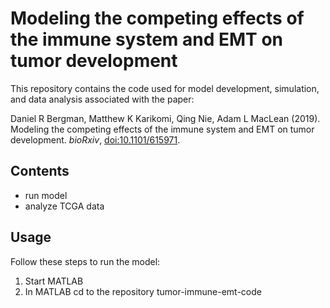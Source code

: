 

# Modeling the competing effects of the immune system and EMT on tumor development

This repository contains the code used for model development, simulation, and data analysis associated with the paper:

Daniel R Bergman, Matthew K Karikomi, Qing Nie, Adam L MacLean (2019).  Modeling the competing effects of the immune system and EMT on tumor development. *bioRxiv*, [doi:10.1101/615971](https://doi.org/10.1101/615971).


## Contents
- run model
- analyze TCGA data


## Usage

Follow these steps to run the model:

1. Start MATLAB
2. In MATLAB cd to the repository tumor-immune-emt-code 

